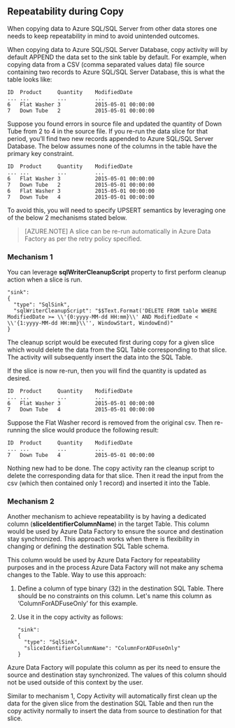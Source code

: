## Repeatability during Copy

When copying data to Azure SQL/SQL Server from other data stores one needs to keep repeatability in mind to avoid unintended outcomes. 

When copying data to Azure SQL/SQL Server Database, copy activity will by default APPEND the data set to the sink table by default. For example, when copying data from a CSV (comma separated values data) file source containing two records to Azure SQL/SQL Server Database, this is what the table looks like:
    
    ID  Product     Quantity    ModifiedDate
    ... ...         ...         ...
    6   Flat Washer 3           2015-05-01 00:00:00
    7   Down Tube   2           2015-05-01 00:00:00

Suppose you found errors in source file and updated the quantity of Down Tube from 2 to 4 in the source file. If you re-run the data slice for that period, you’ll find two new records appended to Azure SQL/SQL Server Database. The below assumes none of the columns in the table have the primary key constraint.
    
    ID  Product     Quantity    ModifiedDate
    ... ...         ...         ...
    6   Flat Washer 3           2015-05-01 00:00:00
    7   Down Tube   2           2015-05-01 00:00:00
    6   Flat Washer 3           2015-05-01 00:00:00
    7   Down Tube   4           2015-05-01 00:00:00

To avoid this, you will need to specify UPSERT semantics by leveraging one of the below 2 mechanisms stated below.

> [AZURE.NOTE] A slice can be re-run automatically in Azure Data Factory as per the retry policy specified.

### Mechanism 1

You can leverage **sqlWriterCleanupScript** property to first perform cleanup action when a slice is run. 

    "sink":  
    { 
      "type": "SqlSink", 
      "sqlWriterCleanupScript": "$$Text.Format('DELETE FROM table WHERE ModifiedDate >= \\'{0:yyyy-MM-dd HH:mm}\\' AND ModifiedDate < \\'{1:yyyy-MM-dd HH:mm}\\'', WindowStart, WindowEnd)"
    }

The cleanup script would be executed first during copy for a given slice which would delete the data from the SQL Table corresponding to that slice. The activity will subsequently insert the data into the SQL Table. 

If the slice is now re-run, then you will find the quantity is updated as desired.
    
    ID  Product     Quantity    ModifiedDate
    ... ...         ...         ...
    6   Flat Washer 3           2015-05-01 00:00:00
    7   Down Tube   4           2015-05-01 00:00:00

Suppose the Flat Washer record is removed from the original csv. Then re-running the slice would produce the following result: 
    
    ID  Product     Quantity    ModifiedDate
    ... ...         ...         ...
    7   Down Tube   4           2015-05-01 00:00:00

Nothing new had to be done. The copy activity ran the cleanup script to delete the corresponding data for that slice. Then it read the input from the csv (which then contained only 1 record) and inserted it into the Table. 

### Mechanism 2

Another mechanism to achieve repeatability is by having a dedicated column (**sliceIdentifierColumnName**) in the target Table. This column would be used by Azure Data Factory to ensure the source and destination stay synchronized. This approach works when there is flexibility in changing or defining the destination SQL Table schema. 

This column would be used by Azure Data Factory for repeatability purposes and in the process Azure Data Factory will not make any schema changes to the Table. Way to use this approach:

1.  Define a column of type binary (32) in the destination SQL Table. There should be no constraints on this column. Let's name this column as ‘ColumnForADFuseOnly’ for this example.
2.  Use it in the copy activity as follows:

        "sink":  
        { 
          "type": "SqlSink", 
          "sliceIdentifierColumnName": "ColumnForADFuseOnly"
        }

Azure Data Factory will populate this column as per its need to ensure the source and destination stay synchronized. The values of this column should not be used outside of this context by the user. 

Similar to mechanism 1, Copy Activity will automatically first clean up the data for the given slice from the destination SQL Table and then run the copy activity normally to insert the data from source to destination for that slice. 


